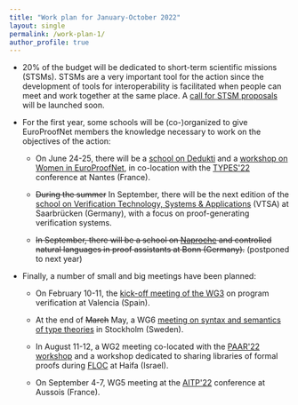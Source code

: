 ```yaml
---
title: "Work plan for January-October 2022"
layout: single
permalink: /work-plan-1/
author_profile: true
---
```


* 20% of the budget will be dedicated to short-term scientific missions (STSMs). STSMs are a very important tool for the action since the development of tools for interoperability is facilitated when people can meet and work together at the same place. A [call for STSM proposals](../grants) will be launched soon.

* For the first year, some schools will be (co-)organized to give EuroProofNet members the knowledge necessary to work on the objectives of the action:

    - On June 24-25, there will be a [school on Dedukti](../dedukti-school-2022) and a [workshop on Women in EuroProofNet](../women-epn-2022), in co-location with the [TYPES'22](https://types22.inria.fr/) conference at Nantes (France).

    - ~~During the summer~~ In September, there will be the next edition of the [school on Verification Technology, Systems & Applications](https://resources.mpi-inf.mpg.de/departments/rg1/conferences/vtsa22/) (VTSA) at Saarbrücken (Germany), with a focus on proof-generating verification systems.

    - ~~In September, there will be a school on [Naproche](https://naproche.github.io/) and controlled natural languages in proof assistants at Bonn (Germany).~~ (postponed to next year)

* Finally, a number of small and big meetings have been planned:

    - On February 10-11, the [kick-off meeting of the WG3](../wg3-meeting1) on program verification at Valencia (Spain).

    - At the end of ~~March~~ May, a WG6 [meeting on syntax and semantics of type theories](/wg6-kickoff-stockholm) in Stockholm (Sweden).

    - In August 11-12, a WG2 meeting co-located with the [PAAR'22 workshop](https://paar2022.github.io/) and a workshop dedicated to sharing libraries of formal proofs during [FLOC](https://www.floc2022.org/) at Haifa (Israel).

    - On September 4-7, WG5 meeting at the [AITP'22](http://aitp-conference.org/2022/) conference at Aussois (France).

